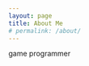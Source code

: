 ```yaml
---
layout: page
title: About Me
# permalink: /about/
---
```


<!-- 

처음엔 무엇이라 정의 할 수 없는 이상함을 느끼고
이상함을 간과하지 않으며
이상함을 이해하는데 시간이 필요함을 인지하고
관찰하고 이해하려 노력하는 것

-->

game programmer



